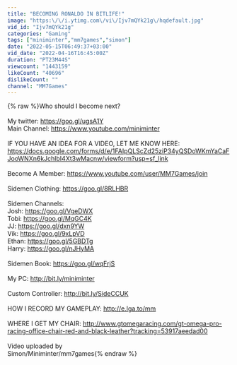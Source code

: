```yaml
---
title: "BECOMING RONALDO IN BITLIFE!"
image: "https:\/\/i.ytimg.com\/vi\/Ijv7mQYk21g\/hqdefault.jpg"
vid_id: "Ijv7mQYk21g"
categories: "Gaming"
tags: ["miniminter","mm7games","simon"]
date: "2022-05-15T06:49:37+03:00"
vid_date: "2022-04-16T16:45:00Z"
duration: "PT23M44S"
viewcount: "1443159"
likeCount: "40696"
dislikeCount: ""
channel: "MM7Games"
---
```

{% raw %}Who should I become next?<br /><br />My twitter: <a rel="nofollow" target="blank" href="https://goo.gl/ugsA1Y">https://goo.gl/ugsA1Y</a><br />Main Channel: <a rel="nofollow" target="blank" href="https://www.youtube.com/miniminter">https://www.youtube.com/miniminter</a><br /><br />IF YOU HAVE AN IDEA FOR A VIDEO, LET ME KNOW HERE: <br /><a rel="nofollow" target="blank" href="https://docs.google.com/forms/d/e/1FAIpQLScZd25ziP34yQSDoWKmYaCaFJooWNXn6kJchlbI4Xt3wMacnw/viewform?usp=sf_link">https://docs.google.com/forms/d/e/1FAIpQLScZd25ziP34yQSDoWKmYaCaFJooWNXn6kJchlbI4Xt3wMacnw/viewform?usp=sf_link</a><br /><br />Become A Member: <a rel="nofollow" target="blank" href="https://www.youtube.com/user/MM7Games/join">https://www.youtube.com/user/MM7Games/join</a><br /><br />Sidemen Clothing: <a rel="nofollow" target="blank" href="https://goo.gl/8RLHBR">https://goo.gl/8RLHBR</a><br /><br />Sidemen Channels:<br />Josh: <a rel="nofollow" target="blank" href="https://goo.gl/VgeDWX">https://goo.gl/VgeDWX</a><br />Tobi: <a rel="nofollow" target="blank" href="https://goo.gl/MqGC4K">https://goo.gl/MqGC4K</a><br />JJ: <a rel="nofollow" target="blank" href="https://goo.gl/dxn9YW">https://goo.gl/dxn9YW</a><br />Vik: <a rel="nofollow" target="blank" href="https://goo.gl/9xLpVD">https://goo.gl/9xLpVD</a><br />Ethan: <a rel="nofollow" target="blank" href="https://goo.gl/5GBDTg">https://goo.gl/5GBDTg</a><br />Harry: <a rel="nofollow" target="blank" href="https://goo.gl/nJHyMA">https://goo.gl/nJHyMA</a><br /><br />Sidemen Book: <a rel="nofollow" target="blank" href="https://goo.gl/wqFrjS">https://goo.gl/wqFrjS</a><br /><br />My PC: <a rel="nofollow" target="blank" href="http://bit.ly/miniminter">http://bit.ly/miniminter</a><br /><br />Custom Controller: <a rel="nofollow" target="blank" href="http://bit.ly/SideCCUK">http://bit.ly/SideCCUK</a><br /><br />HOW I RECORD MY GAMEPLAY: <a rel="nofollow" target="blank" href="http://e.lga.to/mm">http://e.lga.to/mm</a><br /><br />WHERE I GET MY CHAIR: <a rel="nofollow" target="blank" href="http://www.gtomegaracing.com/gt-omega-pro-racing-office-chair-red-and-black-leather?tracking=53917aeedad00">http://www.gtomegaracing.com/gt-omega-pro-racing-office-chair-red-and-black-leather?tracking=53917aeedad00</a><br /><br />Video uploaded by<br />Simon/Miniminter/mm7games{% endraw %}
